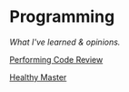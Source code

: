 # Programming

_What I've learned & opinions._

[Performing Code Review](/programming/performing_code_review)

[Healthy Master](/programming/healthy_master)
